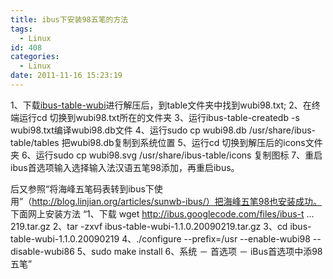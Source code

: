 ```yaml
---
title: ibus下安装98五笔的方法
tags:
  - Linux
id: 408
categories:
  - Linux
date: 2011-11-16 15:23:19
---
```


1、下载[ibus-table-wubi](http://ibus.googlecode.com/files/ibus-table-wubi-1.2.0.20091227.tar.gz "ibus-table-wubi-1.2.0.20091227.tar.gz")进行解压后，到table文件夹中找到wubi98.txt;
 2、在终端运行cd 切换到wubi98.txt所在的文件夹
 3、运行ibus-table-createdb -s wubi98.txt编译wubi98.db文件
 4、运行sudo cp wubi98.db /usr/share/ibus-table/tables 把wubi98.db复制到系统位置
 5、运行cd 切换到解压后的icons文件夹
 6、运行sudo cp wubi98.svg /usr/share/ibus-table/icons 复制图标
 7、重启ibus首选项输入选择输入法汉语五笔98添加，再重启ibus。

后又参照“将海峰五笔码表转到ibus下使用”（http://blog.linjian.org/articles/sunwb-ibus/）把海峰五笔98也安装成功。
 下面网上安装方法
 “1、下载 wget http://ibus.googlecode.com/files/ibus-t ... 219.tar.gz 2、tar -zxvf ibus-table-wubi-1.1.0.20090219.tar.gz 3、cd ibus-table-wubi-1.1.0.20090219 4、./configure --prefix=/usr --enable-wubi98 --disable-wubi86 5、sudo make install 6、系统 － 首选项 － iBus首选项中添98五笔”